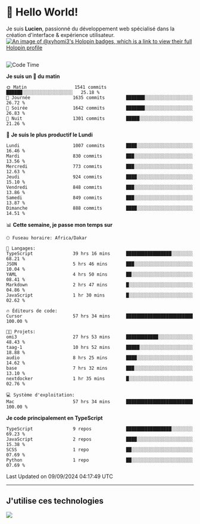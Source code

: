 # 👋 Hello World!

Je suis **Lucien**, passionné du développement web spécialisé dans la création d'interface & expérience utilisateur.
[![An image of @xyhomi3's Holopin badges, which is a link to view their full Holopin profile](https://holopin.me/xyhomi3)](https://holopin.io/@xyhomi3)

##

<!--START_SECTION:waka-->
![Code Time](http://img.shields.io/badge/Code%20Time-2%2C010%20hrs%202%20mins-blue)

**Je suis un 🐤 du matin** 

```text
🌞 Matin                  1541 commits        ██████░░░░░░░░░░░░░░░░░░░   25.18 % 
🌆 Journée                1635 commits        ███████░░░░░░░░░░░░░░░░░░   26.72 % 
🌃 Soirée                 1642 commits        ███████░░░░░░░░░░░░░░░░░░   26.83 % 
🌙 Nuit                   1301 commits        █████░░░░░░░░░░░░░░░░░░░░   21.26 % 
```
📅 **Je suis le plus productif le Lundi** 

```text
Lundi                    1007 commits        ████░░░░░░░░░░░░░░░░░░░░░   16.46 % 
Mardi                    830 commits         ███░░░░░░░░░░░░░░░░░░░░░░   13.56 % 
Mercredi                 773 commits         ███░░░░░░░░░░░░░░░░░░░░░░   12.63 % 
Jeudi                    924 commits         ████░░░░░░░░░░░░░░░░░░░░░   15.10 % 
Vendredi                 848 commits         ███░░░░░░░░░░░░░░░░░░░░░░   13.86 % 
Samedi                   849 commits         ███░░░░░░░░░░░░░░░░░░░░░░   13.87 % 
Dimanche                 888 commits         ████░░░░░░░░░░░░░░░░░░░░░   14.51 % 
```


📊 **Cette semaine, je passe mon temps sur** 

```text
🕑︎ Fuseau horaire: Africa/Dakar

💬 Langages: 
TypeScript               39 hrs 16 mins      █████████████████░░░░░░░░   68.21 % 
JSON                     5 hrs 46 mins       ███░░░░░░░░░░░░░░░░░░░░░░   10.04 % 
YAML                     4 hrs 50 mins       ██░░░░░░░░░░░░░░░░░░░░░░░   08.41 % 
Markdown                 2 hrs 47 mins       █░░░░░░░░░░░░░░░░░░░░░░░░   04.86 % 
JavaScript               1 hr 30 mins        █░░░░░░░░░░░░░░░░░░░░░░░░   02.62 % 

🔥 Éditeurs de code: 
Cursor                   57 hrs 34 mins      █████████████████████████   100.00 % 

🐱‍💻 Projets: 
omi3                     27 hrs 53 mins      ████████████░░░░░░░░░░░░░   48.43 % 
taag-1                   10 hrs 52 mins      █████░░░░░░░░░░░░░░░░░░░░   18.88 % 
audio                    8 hrs 25 mins       ████░░░░░░░░░░░░░░░░░░░░░   14.62 % 
base                     7 hrs 32 mins       ███░░░░░░░░░░░░░░░░░░░░░░   13.10 % 
nextdocker               1 hr 35 mins        █░░░░░░░░░░░░░░░░░░░░░░░░   02.76 % 

💻 Système d'exploitation: 
Mac                      57 hrs 34 mins      █████████████████████████   100.00 % 
```

**Je code principalement en TypeScript** 

```text
TypeScript               9 repos             █████████████████░░░░░░░░   69.23 % 
JavaScript               2 repos             ████░░░░░░░░░░░░░░░░░░░░░   15.38 % 
SCSS                     1 repo              ██░░░░░░░░░░░░░░░░░░░░░░░   07.69 % 
Python                   1 repo              ██░░░░░░░░░░░░░░░░░░░░░░░   07.69 % 
```




 Last Updated on 09/09/2024 04:17:49 UTC
<!--END_SECTION:waka-->
---

## J'utilise ces technologies

<p align="left">
  <a href="https://skillicons.dev">
    <img src="https://skillicons.dev/icons?i=ts,js,md,scss,tailwind,react,docker,express,astro,vite,nextjs,vercel,figma,ableton" />
  </a>
</p>

